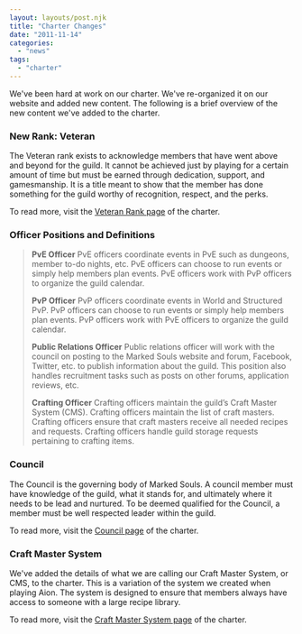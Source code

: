 ```yaml
---
layout: layouts/post.njk
title: "Charter Changes"
date: "2011-11-14"
categories: 
  - "news"
tags: 
  - "charter"
---
```


We've been hard at work on our charter. We've re-organized it on our website and added new content. The following is a brief overview of the new content we've added to the charter.

### New Rank: Veteran

The Veteran rank exists to acknowledge members that have went above and beyond for the guild. It cannot be achieved just by playing for a certain amount of time but must be earned through dedication, support, and gamesmanship. It is a title meant to show that the member has done something for the guild worthy of recognition, respect, and the perks.

To read more, visit the [Veteran Rank page](http://www.markedsouls.com/charter/veteran-rank/ "Veteran Rank") of the charter.

### Officer Positions and Definitions

> **PvE Officer** PvE officers coordinate events in PvE such as dungeons, member to-do nights, etc. PvE officers can choose to run events or simply help members plan events. PvE officers work with PvP officers to organize the guild calendar.
> 
> **PvP Officer** PvP officers coordinate events in World and Structured PvP. PvP officers can choose to run events or simply help members plan events. PvP officers work with PvE officers to organize the guild calendar.
> 
> **Public Relations Officer** Public relations officer will work with the council on posting to the Marked Souls website and forum, Facebook, Twitter, etc. to publish information about the guild. This position also handles recruitment tasks such as posts on other forums, application reviews, etc.
> 
> **Crafting Officer** Crafting officers maintain the guild’s Craft Master System (CMS). Crafting officers maintain the list of craft masters. Crafting officers ensure that craft masters receive all needed recipes and requests. Crafting officers handle guild storage requests pertaining to crafting items.

### Council

The Council is the governing body of Marked Souls. A council member must have knowledge of the guild, what it stands for, and ultimately where it needs to be lead and nurtured. To be deemed qualified for the Council, a member must be well respected leader within the guild.

To read more, visit the [Council page](http://www.markedsouls.com/charter/council/ "Council") of the charter.

### Craft Master System

We've added the details of what we are calling our Craft Master System, or CMS, to the charter. This is a variation of the system we created when playing Aion. The system is designed to ensure that members always have access to someone with a large recipe library.

To read more, visit the [Craft Master System page](http://www.markedsouls.com/charter/craft-master-system/ "Craft Master System") of the charter.
